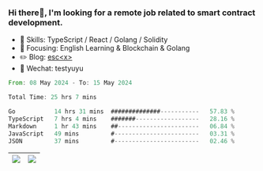 ### Hi there👋, I'm looking for a remote job related to smart contract development.


- 🔨 Skills: TypeScript / React / Golang / Solidity
- 🎯 Focusing: English Learning & Blockchain & Golang
- ✏️ Blog: [esc\<x\>](https://escx.github.io)
- 💬 Wechat: testyuyu


<!--START_SECTION:waka-->

```rust
From: 08 May 2024 - To: 15 May 2024

Total Time: 25 hrs 7 mins

Go           14 hrs 31 mins  ##############-----------   57.83 %
TypeScript   7 hrs 4 mins    #######------------------   28.16 %
Markdown     1 hr 43 mins    ##-----------------------   06.84 %
JavaScript   49 mins         #------------------------   03.31 %
JSON         37 mins         #------------------------   02.46 %
```

<!--END_SECTION:waka-->


| <img align="center" src="https://github-readme-stats.vercel.app/api/?username=escX&show_icons=true&theme=buefy&hide_border=true&card_width=500" /> | <img align="center" src="https://github-readme-stats.vercel.app/api/top-langs/?username=escX&layout=compact&theme=buefy&hide_border=true&card_width=500" /> |
| ------------- | ------------- |
